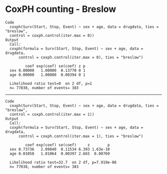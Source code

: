 # CoxPH counting - Breslow

    Code
      coxph(Surv(Start, Stop, Event) ~ sex + age, data = drugdata, ties = "breslow",
      control = coxph.control(iter.max = 0))
    Output
      Call:
      coxph(formula = Surv(Start, Stop, Event) ~ sex + age, data = drugdata, 
          control = coxph.control(iter.max = 0), ties = "breslow")
      
             coef exp(coef) se(coef) z p
      sex 0.00000   1.00000  0.13770 0 1
      age 0.00000   1.00000  0.00394 0 1
      
      Likelihood ratio test=0  on 2 df, p=1
      n= 77038, number of events= 383 

---

    Code
      coxph(Surv(Start, Stop, Event) ~ sex + age, data = drugdata, ties = "breslow",
      control = coxph.control(iter.max = 1))
    Output
      Call:
      coxph(formula = Surv(Start, Stop, Event) ~ sex + age, data = drugdata, 
          control = coxph.control(iter.max = 1), ties = "breslow")
      
             coef exp(coef) se(coef)     z        p
      sex 0.73736   2.09040  0.11534 6.393 1.63e-10
      age 0.01058   1.01064  0.00397 2.665  0.00769
      
      Likelihood ratio test=32.7  on 2 df, p=7.919e-08
      n= 77038, number of events= 383 

